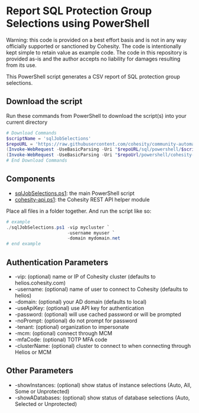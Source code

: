 # Report SQL Protection Group Selections using PowerShell

Warning: this code is provided on a best effort basis and is not in any way officially supported or sanctioned by Cohesity. The code is intentionally kept simple to retain value as example code. The code in this repository is provided as-is and the author accepts no liability for damages resulting from its use.

This PowerShell script generates a CSV report of SQL protection group selections.

## Download the script

Run these commands from PowerShell to download the script(s) into your current directory

```powershell
# Download Commands
$scriptName = 'sqlJobSelections'
$repoURL = 'https://raw.githubusercontent.com/cohesity/community-automation-samples/main'
(Invoke-WebRequest -UseBasicParsing -Uri "$repoURL/sql/powershell/$scriptName/$scriptName.ps1").content | Out-File "$scriptName.ps1"; (Get-Content "$scriptName.ps1") | Set-Content "$scriptName.ps1"
(Invoke-WebRequest -UseBasicParsing -Uri "$repoUrl/powershell/cohesity-api/cohesity-api.ps1").content | Out-File cohesity-api.ps1; (Get-Content cohesity-api.ps1) | Set-Content cohesity-api.ps1
# End Download Commands
```

## Components

* [sqlJobSelections.ps1](https://raw.githubusercontent.com/cohesity/community-automation-samples/main/sql/sqlJobSelections/sqlJobSelections.ps1): the main PowerShell script
* [cohesity-api.ps1](https://raw.githubusercontent.com/cohesity/community-automation-samples/main/powershell/cohesity-api/cohesity-api.ps1): the Cohesity REST API helper module

Place all files in a folder together. And run the script like so:

```powershell
# example
./sqlJobSelections.ps1 -vip mycluster `
                       -username myuser `
                       -domain mydomain.net
# end example
```

## Authentication Parameters

* -vip: (optional) name or IP of Cohesity cluster (defaults to helios.cohesity.com)
* -username: (optional) name of user to connect to Cohesity (defaults to helios)
* -domain: (optional) your AD domain (defaults to local)
* -useApiKey: (optional) use API key for authentication
* -password: (optional) will use cached password or will be prompted
* -noPrompt: (optional) do not prompt for password
* -tenant: (optional) organization to impersonate
* -mcm: (optional) connect through MCM
* -mfaCode: (optional) TOTP MFA code
* -clusterName: (optional) cluster to connect to when connecting through Helios or MCM

## Other Parameters

* -showInstances: (optional) show status of instance selections (Auto, All, Some or Unprotected)
* -showADatabases: (optional) show status of database selections (Auto, Selected or Unprotected)
